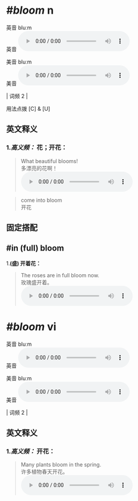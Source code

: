 # ***\#bloom*** n
英音 bluːm  
英音
<audio src="./media/bloom-B.aac" controls="controls"></audio>

美音 bluːm  
美音
<audio src="./media/bloom.aac" controls="controls"></audio>



| 词频 2 |  

用法点拨  [C] & [U]

英文释义
---
### 1.*高义频：* **花；开花：**  

 > What beautiful blooms!   
 > 多漂亮的花啊！    
<audio src="./media/1-bloom.aac" controls="controls"></audio>

 > come into bloom   
 > 开花    


固定搭配
---
## \#in (full) bloom 
1.**(盛) 开着花：**  

 > The roses are in full bloom now.   
 > 玫瑰盛开着。    
<audio src="./media/2-bloom.aac" controls="controls"></audio>


# ***\#bloom*** vi
英音 bluːm  
英音
<audio src="./media/bloom-B.aac" controls="controls"></audio>

美音 bluːm  
美音
<audio src="./media/bloom.aac" controls="controls"></audio>



| 词频 2 |  

英文释义
---
### 1.*高义频：* **开花：**  

 > Many plants bloom in the spring.   
 > 许多植物春天开花。    
<audio src="./media/3-bloom.aac" controls="controls"></audio>



